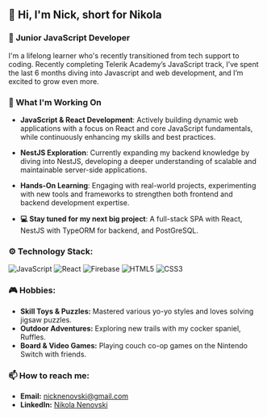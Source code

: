 ## 👋 Hi, I'm Nick, short for Nikola

### 🌱 Junior JavaScript Developer

I'm a lifelong learner who's recently transitioned from tech support to coding. Recently completing Telerik Academy’s JavaScript track, I’ve spent the last 6 months diving into Javascript and web development, and I’m excited to grow even more.

### 🚀 What I'm Working On

- **JavaScript & React Development**: Actively building dynamic web applications with a focus on React and core JavaScript fundamentals, while continuously enhancing my skills and best practices.
- **NestJS Exploration**: Currently expanding my backend knowledge by diving into NestJS, developing a deeper understanding of scalable and maintainable server-side applications.
- **Hands-On Learning**: Engaging with real-world projects, experimenting with new tools and frameworks to strengthen both frontend and backend development expertise.

- **💻 Stay tuned for my next big project**: A full-stack SPA with React, NestJS with TypeORM for backend, and PostGreSQL.

### ⚙️ Technology Stack:
![JavaScript](https://img.shields.io/badge/JavaScript-F7DF1E?style=for-the-badge&logo=javascript&logoColor=black)
![React](https://img.shields.io/badge/React-20232A?style=for-the-badge&logo=react&logoColor=61DAFB)
![Firebase](https://img.shields.io/badge/Firebase-FFCA28?style=for-the-badge&logo=firebase&logoColor=black)
![HTML5](https://img.shields.io/badge/HTML5-E34F26?style=for-the-badge&logo=html5&logoColor=white)
![CSS3](https://img.shields.io/badge/CSS3-1572B6?style=for-the-badge&logo=css3&logoColor=white)

### 🎮 Hobbies:
- **Skill Toys & Puzzles:** Mastered various yo-yo styles and loves solving jigsaw puzzles.
- **Outdoor Adventures:** Exploring new trails with my cocker spaniel, Ruffles.
- **Board & Video Games:** Playing couch co-op games on the Nintendo Switch with friends.

### 📫 How to reach me:
- **Email:** nicknenovski@gmail.com
- **LinkedIn:** [Nikola Nenovski](https://www.linkedin.com/in/nikola-nenovski-326291324/)
